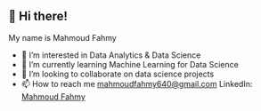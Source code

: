 ## :wave: Hi there!
My name is Mahmoud Fahmy 
- 👀 I’m interested in Data Analytics & Data Science
- 🌱 I’m currently learning Machine Learning for Data Science
- 💞️ I’m looking to collaborate on data science projects
- 📫 How to reach me mahmoudfahmy640@gmail.com 
                      LinkedIn:  [Mahmoud Fahmy](linkedin.com/in/mahmoud-fahmy-067a5a138)

<!---

--->
